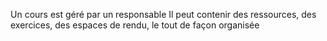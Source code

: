 Un cours est géré par un responsable 
Il peut contenir des ressources, des exercices, des espaces de rendu, le tout de façon organisée
